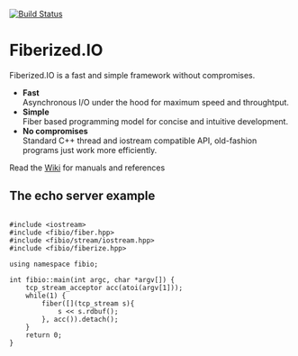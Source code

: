 [![Build Status](https://travis-ci.org/windoze/fibio.svg?branch=master)](https://travis-ci.org/windoze/fibio)

Fiberized.IO
============

Fiberized.IO is a fast and simple framework without compromises.

* <B>Fast</B><BR/>Asynchronous I/O under the hood for maximum speed and throughtput.
* <B>Simple</B><BR/>Fiber based programming model for concise and intuitive development.
* <B>No compromises</B><BR/>Standard C++ thread and iostream compatible API, old-fashion programs just work more efficiently.

Read the [Wiki](https://github.com/windoze/fibio/wiki) for manuals and references

The echo server example
-----------------------
<pre><code>
#include &lt;iostream&gt;
#include &lt;fibio/fiber.hpp&gt;
#include &lt;fibio/stream/iostream.hpp&gt;
#include &lt;fibio/fiberize.hpp&gt;

using namespace fibio;

int fibio::main(int argc, char *argv[]) {
    tcp_stream_acceptor acc(atoi(argv[1]));
    while(1) {
        fiber([](tcp_stream s){
            s &lt;&lt; s.rdbuf();
        }, acc()).detach();
    }
    return 0;
}
</code></pre>
